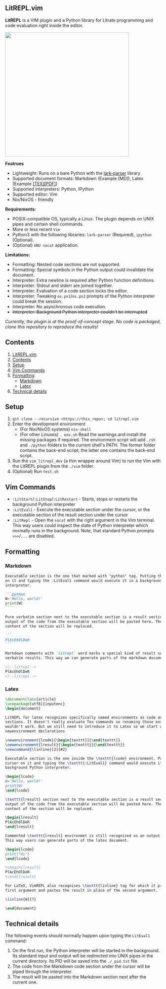 LitREPL.vim
-----------

**LitREPL** is a VIM plugin and a Python library for Litrate programming and
code evaluation right inside the editor.

<img src="./demo.gif" width="400"/>

**Featrues**

* Lightweight: Runs on a bare Python with the
  [lark-parser](https://github.com/lark-parser/lark) library
* Supported document formats: Markdown (Example \[MD\]), Latex (Example
  [[TEX]](./data/example.tex)[[PDF]](./data/example.pdf))
* Supported interpreters: Python, IPython
* Supported editor: Vim
* Nix/NixOS - friendly

**Requirements:**

* POSIX-compatible OS, typically a Linux. The plugin depends on UNIX pipes and
  certain shell commands.
* More or less recent `Vim`
* Python3 with the following libraries: `lark-parser` (Required), `ipython`
  (Optional).
* (Optional) `GNU socat` application.

**Limitations:**

* Formatting: Nested code sections are not supported.
* Formatting: Special symbols in the Python output could invalidate the
  document.
* Interpreter: Extra newline is required after Python function definitions.
* Interpreter: Stdout and stderr are joined together.
* Interpreter: Evaluation of a code section locks the editor.
* Interpreter: Tweaking `os.ps1`/`os.ps2` prompts of the Python interpreter
  could break the session.
* Interpreter: No asynchronous code execution.
* ~~Interpreter: Background Python interpreter couldn't be interrupted~~

_Currently, the plugin is at the proof-of-concept stage. No code is packaged,
clone this repository to reproduce the results!_

Contents
--------

1. [LitREPL.vim](#litrepl.vim)
2. [Contents](#contents)
3. [Setup](#setup)
4. [Vim Commands](#vim-commands)
5. [Formatting](#formatting)
   * [Markdown](#markdown)
   * [Latex](#latex)
6. [Technical details](#technical-details)

Setup
-----

1. `git clone --recursive <https://this_repo>; cd litrepl.vim`
2. Enter the development environment
   * (For Nix/NixOS systems) `nix-shell`
   * (For other Linuxes) `. env.sh`
   Read the warnings and install the missing packages if required. The
   environment script will add `./sh` and `./python` folders to the current
   shell's PATH.  The former folder contains the back-end script, the latter one
   contains the back-end script.
3. Run the `vim_litrepl_dev` (a thin wrapper around Vim) to run the Vim with the
   LitREPL plugin from the `./vim` folder.
4. (Optional) Run `test.sh`

Vim Commands
------------

* `:LitStart`/`:LitStop`/`:LitRestart` - Starts, stops or restarts the
  background Python interpreter
* `:LitEval1` - Execute the executable section under the cursor, or the
  executable section of the result section under the cursor
* `:LitRepl` - Open the `socat` with the right argument in the Vim terminal.
  This way users could inspect the state of Python interpreter which normally
  runs in the background. Note, that standard Python prompts `>>>`/`...` are
  disabled.

Formatting
----------

### Markdown

```` markdown
Executable section is the one that marked with "python" tag. Putting the cursor
on it and typing the :LitEval1 command would execute it in a background Python
interpreter.

```python
W='Hello, world!'
print(W)
```

Pure verbatim section next to the executable section is a result section. The
output of the code from the executable section will be pasted here. The original
content of the section will be replaced.

```
PlAcEhOlDeR
```

Markdown comments with `litrepl` word marks a special kind of result section for
verbatim results. This way we can generate parts of the markdown document.

<!--litrepl-->
PlAcEhOlDeR
<!--litrepl-->

````

### Latex

````latex
\documentclass{article}
\usepackage[utf8]{inputenc}
\begin{document}

LitREPL for latex recognizes specifically named environments as code and result
sections. It doesn't really evaluate Tex commands so renaming those environments
wouldn't work. But we still need to introduce it to Latex so we start with some
newenvironment declarations

\newenvironment{lcode}{\begin{texttt}}{\end{texttt}}
\newenvironment{lresult}{\begin{texttt}}{\end{texttt}}
\newcommand{\linline}[2]{#2}

Executable section is the one inside the \texttt{lcode} environment. Putting the
cursor on it and typing the \texttt{:LitEval1} command would execute it in a
background Python interpreter.

\begin{lcode}
W='Hello, world!'
print(W)
\end{lcode}

\texttt{lresult} section next to the executable section is a result section. The
output of the code from the executable section will be pasted here. The original
content of the section will be replaced.

\begin{lresult}
PlAcEhOlDeR
\end{lresult}

Commented \texttt{lresult} environmet is still recognized as an output section.
This way users can generate parts of the latex document.

\begin{lcode}
print("Hi")
\end{lcode}

%\begin{lresult}
PlAcEhOlDeR
%\end{lresult}

For LaTeX, VimREPL also recognises \texttt{linline} tag for which it prints its
first argument and pastes the result in place of the second argument.

\linline{W}{?}

\end{document}
````

Technical details
-----------------

The following events should normally happen upon typing the `LitEval1` command:

1. On the first run, the Python interpreter will be started in the
   background. Its standard input and output will be redirected into UNIX
   pipes in the current directory. Its PID will be saved into the
   `./_pid.txt` file.
2. The code from the Markdown code section under the cursor will be piped
   through the interpreter.
3. The result will be pasted into the Markdown section next after the current
   one.



